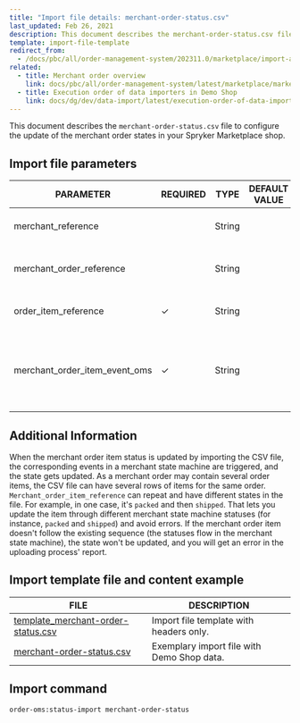 ```yaml
---
title: "Import file details: merchant-order-status.csv"
last_updated: Feb 26, 2021
description: This document describes the merchant-order-status.csv file to update merchant order states in your Spryker shop.
template: import-file-template
redirect_from:
  - /docs/pbc/all/order-management-system/202311.0/marketplace/import-and-export-data/file-details-merchant-order-status.csv.html
related:
  - title: Merchant order overview
    link: docs/pbc/all/order-management-system/latest/marketplace/marketplace-order-management-feature-overview/merchant-order-overview.html
  - title: Execution order of data importers in Demo Shop
    link: docs/dg/dev/data-import/latest/execution-order-of-data-importers.html
---
```



This document describes the `merchant-order-status.csv` file to configure the update of the merchant order states in your Spryker Marketplace shop.

## Import file parameters

| PARAMETER | REQUIRED | TYPE | DEFAULT VALUE | REQUIREMENTS OR COMMENTS | DESCRIPTION |
|-|-|-|-|-|-|
| merchant_reference |   | String |   | Unique | Identifier of the merchant in the system. |
| merchant_order_reference |   | String |   | Unique | Identifier of the merchant order in the system. |
| order_item_reference | &check; | String |   | Unique | Identifier of the  item in the order. |
| merchant_order_item_event_oms | &check; | String |   | OMS events depend on the  [merchant state machine](/docs/pbc/all/order-management-system/{{site.version}}/marketplace/marketplace-order-management-feature-overview/marketplace-and-merchant-state-machines-overview/marketplace-and-merchant-state-machines-overview.html#merchant-state-machine) configured. | Desired order-item state. Only this parameter is updated in the database. |

## Additional Information

When the merchant order item status is updated by importing the CSV file, the corresponding events in a merchant state machine are triggered, and the state gets updated. As a merchant order may contain several order items, the CSV file can have several rows of items for the same order.
`Merchant_order_item_reference` can repeat and have different states in the file. For example, in one case, it's `packed` and then `shipped`. That lets you update the item through different merchant state machine statuses (for instance, `packed` and `shipped`) and avoid errors. If the merchant order item doesn't follow the existing sequence (the statuses flow in the merchant state machine), the state won't be updated, and you will get an error in the uploading process' report.

## Import template file and content example

| FILE | DESCRIPTION |
|-|-|
| [template_merchant-order-status.csv](https://spryker.s3.eu-central-1.amazonaws.com/docs/Developer+Guide/Back-End/Data+Manipulation/Data+Ingestion/Data+Import/Data+Import+Categories/Marketplace+setup/template_merchant-order-status.csv) | Import file template with headers only. |
| [merchant-order-status.csv](https://spryker.s3.eu-central-1.amazonaws.com/docs/Developer+Guide/Back-End/Data+Manipulation/Data+Ingestion/Data+Import/Data+Import+Categories/Marketplace+setup/merchant-order-status.csv) | Exemplary import file with Demo Shop data. |

## Import command

```bash
order-oms:status-import merchant-order-status
```

